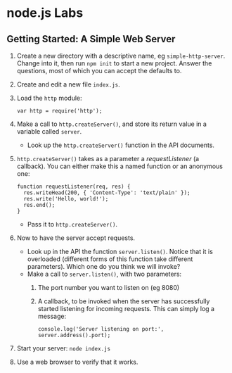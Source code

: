 # node.js Labs

## Getting Started: A Simple Web Server

1. Create a new directory with a descriptive name, eg `simple-http-server`.
   Change into it, then run `npm init` to start a new project.
   Answer the questions, most of which you can accept the defaults to.
1. Create and edit a new file `index.js`.
1. Load the `http` module:

    ```
    var http = require('http');
    ```

1. Make a call to `http.createServer()`, and store its return value in
   a variable called `server`.
   - Look up the `http.createServer()` function in the API documents.
1. `http.createServer()` takes as a parameter a _requestListener_ (a callback).
   You can either make this a named function or an anonymous one:

    ```
    function requestListener(req, res) {
      res.writeHead(200, { 'Content-Type': 'text/plain' });
      res.write('Hello, world!');
      res.end();
    }
    ```
   - Pass it to `http.createServer()`.
   
1. Now to have the server accept requests.
   - Look up in the API the function `server.listen()`.
     Notice that it is overloaded (different forms of this function take different parameters).
     Which one do you think we will invoke?
   - Make a call to `server.listen()`, with two parameters:
        1. The port number you want to listen on (eg 8080)
        1. A callback, to be invoked when the server has successfully started listening
           for incoming requests. This can simply log a message:
           
            ```
            console.log('Server listening on port:', server.address().port);
            ```

1. Start your server: `node index.js`
   
1. Use a web browser to verify that it works.
